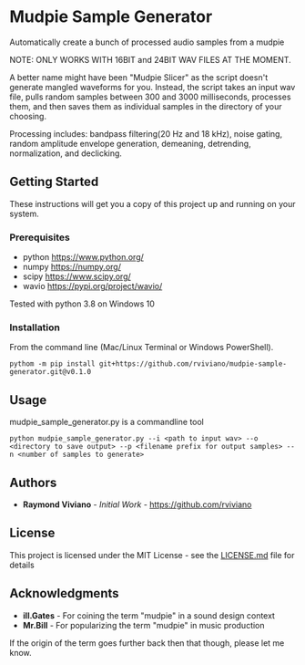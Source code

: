 # Mudpie Sample Generator
 Automatically create a bunch of processed audio samples from a mudpie 

 NOTE: ONLY WORKS WITH 16BIT and 24BIT WAV FILES AT THE MOMENT.

 A better name might have been "Mudpie Slicer" as the script doesn't generate mangled waveforms for you. Instead, the script takes an input wav file, pulls random samples between 300 and 3000 milliseconds, processes them, and then saves them as individual samples in the directory of your choosing. 

 Processing includes: bandpass filtering(20 Hz and 18 kHz), noise gating, random amplitude envelope generation, demeaning, detrending, normalization, and declicking.

## Getting Started
 These instructions will get you a copy of this project up and running on your system.

 ### Prerequisites 
 * python https://www.python.org/
 * numpy  https://numpy.org/
 * scipy  https://www.scipy.org/
 * wavio  https://pypi.org/project/wavio/

 Tested with python 3.8 on Windows 10

 ### Installation 
 From the command line (Mac/Linux Terminal or Windows PowerShell).
 
 ```
 pythom -m pip install git+https://github.com/rviviano/mudpie-sample-generator.git@v0.1.0
 ```
 
## Usage
 mudpie_sample_generator.py is a commandline tool

 ```
 python mudpie_sample_generator.py --i <path to input wav> --o <directory to save output> --p <filename prefix for output samples> --n <number of samples to generate>
 ```

## Authors
 * **Raymond Viviano** - *Initial Work* - https://github.com/rviviano

## License
 This project is licensed under the MIT License - see the [LICENSE.md](https://github.com/rviviano/mudpie-sample-generator/blob/master/LICENSE) file for details

## Acknowledgments
 * **ill.Gates** - For coining the term "mudpie" in a sound design context
 * **Mr.Bill** - For popularizing the term "mudpie" in music production

 If the origin of the term goes further back then that though, please let me know. 
